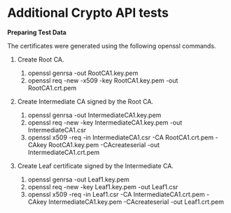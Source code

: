 Additional Crypto API tests
===========================

**Preparing Test Data**

The certificates were generated using the following openssl commands.

  1. Create Root CA.
      1. openssl genrsa -out RootCA1.key.pem
      2. openssl req -new -x509 -key RootCA1.key.pem -out RootCA1.crt.pem
   
  2. Create Intermediate CA signed by the Root CA.
      1. openssl genrsa -out IntermediateCA1.key.pem
      2. openssl req -new -key IntermediateCA1.key.pem -out IntermediateCA1.csr
      3. openssl x509 -req -in IntermediateCA1.csr -CA RootCA1.crt.pem -CAkey RootCA1.key.pem -CAcreateserial -out IntermediateCA1.crt.pem
   
  3. Create Leaf certificate signed by the Intermediate CA.
      1. openssl genrsa -out Leaf1.key.pem
      2. openssl req -new -key Leaf1.key.pem -out Leaf1.csr
      3. openssl x509 -req -in Leaf1.csr -CA IntermediateCA1.crt.pem -CAkey IntermediateCA1.key.pem -CAcreateserial -out Leaf1.crt.pem

